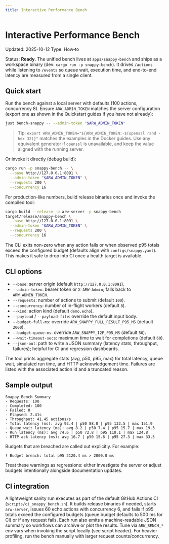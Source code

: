 ```yaml
---
title: Interactive Performance Bench
---
```


# Interactive Performance Bench
Updated: 2025-10-12
Type: How‑to

Status: **Ready.** The unified bench lives at `apps/snappy-bench` and ships as a
workspace binary (dev: `cargo run -p snappy-bench`). It drives `/actions` while
listening to `/events` so queue wait, execution time, and end-to-end latency are
measured from a single client.

## Quick start

Run the bench against a local server with defaults (100 actions, concurrency 8). Ensure `ARW_ADMIN_TOKEN` matches the server configuration (export one as shown in the Quickstart guides if you have not already):

```bash
just bench-snappy -- --admin-token "$ARW_ADMIN_TOKEN"
```

> Tip: `export ARW_ADMIN_TOKEN="${ARW_ADMIN_TOKEN:-$(openssl rand -hex 32)}"` matches the examples in the Docker guides. Use any equivalent generator if `openssl` is unavailable, and keep the value aligned with the running server.

Or invoke it directly (debug build):

```bash
cargo run -p snappy-bench -- \
  --base http://127.0.0.1:8091 \
  --admin-token "$ARW_ADMIN_TOKEN" \
  --requests 200 \
  --concurrency 16
```

For production-like numbers, build release binaries once and invoke the compiled tool:

```bash
cargo build --release -p arw-server -p snappy-bench
target/release/snappy-bench \
  --base http://127.0.0.1:8091 \
  --admin-token "$ARW_ADMIN_TOKEN" \
  --requests 200 \
  --concurrency 16
```

The CLI exits non-zero when any action fails or when observed p95 totals exceed
the configured budget (defaults align with `configs/snappy.yaml`). This makes it
safe to drop into CI once a health target is available.

## CLI options

- `--base`: server origin (default `http://127.0.0.1:8091`).
- `--admin-token`: bearer token or `X-ARW-Admin`; falls back to
  `ARW_ADMIN_TOKEN`.
- `--requests`: number of actions to submit (default `100`).
- `--concurrency`: number of in-flight workers (default `8`).
- `--kind`: action kind (default `demo.echo`).
- `--payload` / `--payload-file`: override the default input body.
- `--budget-full-ms`: override `ARW_SNAPPY_FULL_RESULT_P95_MS` (default
  `2000`).
- `--budget-queue-ms`: override `ARW_SNAPPY_I2F_P95_MS` (default `50`).
- `--wait-timeout-secs`: maximum time to wait for completions (default `60`).
- `--json-out`: path to write a JSON summary (latency stats, throughput, failures);
  helpful for CI and regression dashboards.

The tool prints aggregate stats (avg, p50, p95, max) for total latency, queue
wait, simulated run time, and HTTP acknowledgement time. Failures are listed
with the associated action id and a truncated reason.

## Sample output

```
Snappy Bench Summary
- Requests: 100
- Completed: 100
- Failed: 0
- Elapsed: 2.41s
- Throughput: 41.45 actions/s
- Total latency (ms): avg 92.4 | p50 88.0 | p95 132.5 | max 151.9
- Queue wait latency (ms): avg 8.2 | p50 7.4 | p95 15.7 | max 19.3
- Run latency (ms): avg 74.6 | p50 72.8 | p95 110.1 | max 124.8
- HTTP ack latency (ms): avg 16.7 | p50 15.6 | p95 27.3 | max 33.5
```

Budgets that are breached are called out explicitly. For example:

```
! Budget breach: total p95 2120.4 ms > 2000.0 ms
```

Treat these warnings as regressions: either investigate the server or adjust
budgets intentionally alongside documentation updates.

## CI integration

A lightweight sanity run executes as part of the default GitHub Actions CI
(`scripts/ci_snappy_bench.sh`). It builds release binaries if needed, starts
`arw-server`, issues 60 echo actions
with concurrency 6, and fails if p95 totals exceed the configured budgets (queue
budget defaults to 500 ms for CI) or if any request fails. Each run also emits a
machine-readable JSON summary so workflows can archive or plot the results. Tune
via `ARW_BENCH_*` env vars when invoking the script
locally (see script header). For heavier profiling, run the bench manually with
larger request counts/concurrency.
